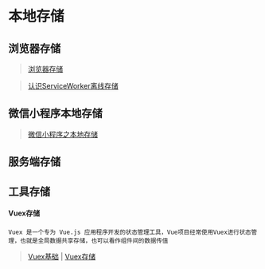 <!--
 * @Description: 本地存储解决方案
 * @Date: 2019-08-10 01:46:28
 * @LastEditors: phoebus
 * @LastEditTime: 2019-08-19 11:20:17
 -->
# 本地存储

## 浏览器存储

> [浏览器存储](知识笔记/大前端/浏览器/浏览器基础知识/浏览器存储.md)

> [认识ServiceWorker离线存储](知识笔记/大前端/其它/存储方式/认识ServiceWorker离线存储.md)

## 微信小程序本地存储

> [微信小程序之本地存储](知识笔记/大前端/微信小程序/微信小程序之本地存储.md)

## 服务端存储

## 工具存储

#### Vuex存储

	Vuex 是一个专为 Vue.js 应用程序开发的状态管理工具，Vue项目经常使用Vuex进行状态管理，也就是全局数据共享存储，也可以看作组件间的数据传值

> [Vuex基础](知识笔记/大前端/框架/Vue/Vuex/Vuex基础.md) | [Vuex存储](知识笔记/大前端/框架/Vue/Vuex/Vuex存储.md)
